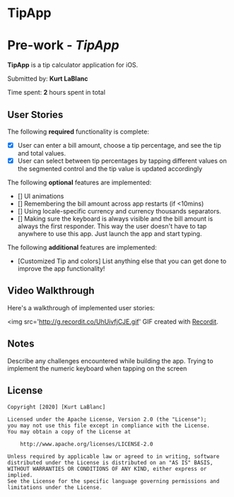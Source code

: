 # TipApp
# Pre-work - *TipApp*

**TipApp** is a tip calculator application for iOS.

Submitted by: **Kurt LaBlanc**

Time spent: **2** hours spent in total

## User Stories

The following **required** functionality is complete:

* [x] User can enter a bill amount, choose a tip percentage, and see the tip and total values.
* [x] User can select between tip percentages by tapping different values on the segmented control and the tip value is updated accordingly

The following **optional** features are implemented:

* [] UI animations
* [] Remembering the bill amount across app restarts (if <10mins)
* [] Using locale-specific currency and currency thousands separators.
* [] Making sure the keyboard is always visible and the bill amount is always the first responder. This way the user doesn't have to tap anywhere to use this app. Just launch the app and start typing.

The following **additional** features are implemented:

- [Customized Tip and colors] List anything else that you can get done to improve the app functionality!

## Video Walkthrough

Here's a walkthrough of implemented user stories:

<img src='http://g.recordit.co/UhUivfjCJE.gif'
GIF created with [Recordit](http://g.recordit.co/UhUivfjCJE.gif).

## Notes

Describe any challenges encountered while building the app.
Trying to implement the numeric keyboard when tapping on the screen
## License

    Copyright [2020] [Kurt LaBlanc]

    Licensed under the Apache License, Version 2.0 (the "License");
    you may not use this file except in compliance with the License.
    You may obtain a copy of the License at

        http://www.apache.org/licenses/LICENSE-2.0

    Unless required by applicable law or agreed to in writing, software
    distributed under the License is distributed on an "AS IS" BASIS,
    WITHOUT WARRANTIES OR CONDITIONS OF ANY KIND, either express or implied.
    See the License for the specific language governing permissions and
    limitations under the License.
